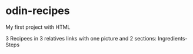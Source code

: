 # odin-recipes
My first project with HTML

3 Recipees in 3 relatives links with one picture and 2 sections: Ingredients-Steps
